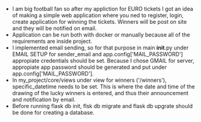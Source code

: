 - I am big football fan so after my appliction for EURO tickets I got an idea of making a simple web application where you ned to register, login, create application for winning the tickets. Winners will be post on site and they will be notified on email.
- Application can be run both with docker or manually because all of the requirements are inside project.
- I implemented email sending, so for that purpose in main **init**.py under EMAIL SETUP for sender_email and app.config['MAIL_PASSWORD'] appropiate credentials should be set.
  Because I chose GMAIL for server, appropiate app password should be generated and put under app.config['MAIL_PASSWORD'].
- In my_project/core/views under view for winners ('/winners'), specific_datetime needs to be set. This is where the date and time of the drawing of the lucky winners is entered, and thus their announcement and notification by email.
- Before running flask db init, flsk db migrate and flask db upgrate should be done for creating a database.
